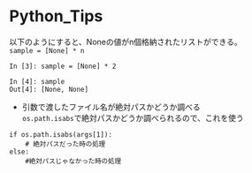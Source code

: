 # Python_Tips
以下のようにすると、Noneの値がn個格納されたリストができる。  
`sample = [None] * n`
```
In [3]: sample = [None] * 2

In [4]: sample
Out[4]: [None, None]
```

* 引数で渡したファイル名が絶対パスかどうか調べる  
`os.path.isabs`で絶対パスかどうか調べられるので、これを使う

```
if os.path.isabs(args[1]):
    # 絶対パスだった時の処理
else:
    #絶対パスじゃなかった時の処理
```
